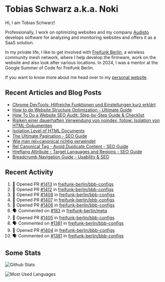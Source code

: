 # Tobias Schwarz a.k.a. Noki

Hi, I am Tobias Schwarz!

Professionally, I work on optimizing websites and my company [Audisto](https://audisto.com/) develops software for analyzing and monitoring websites and offers it as a SaaS solution.

In my private life, I like to get involved with [Freifunk Berlin](https://berlin.freifunk.net/en/), a wireless community mesh network, where I help develop the firmware, work on the website and also look after various locations. In 2024, I was a mentor at the Google Summer of Code for Freifunk Berlin.

If you want to know more about me head over to my [personal website](https://www.tobias-schwarz.com/).

## Recent Articles and Blog Posts

* [Chrome DevTools: Hilfreiche Funktionen und Einstellungen kurz erklärt](https://www.afs-akademie.org/magazin/chrome-devtools/)
* [How to do Website Structure Optimization - Ultimate Guide](https://audisto.com/guides/structure-optimization/)
* [How To Do a Website SEO Audit: Step-by-Step Guide & Checklist](https://audisto.com/guides/website-audit/)
* [Risiken einer dauerhaften Verwendung von noindex, follow: Isolation von HTML-Dokumenten](https://www.websiteboosting.com/magazin/55/risiken-einer-dauerhaften-verwendung-von-noindex-follow-isolation-von-html-dokumenten.html)
* [Isolation Level of HTML Documents](https://audisto.com/help/crawler/features/isolation/)
* [The Ultimate Pagination - SEO Guide](https://audisto.com/guides/pagination/)
* [Wie man rel=canonical richtig verwendet](https://www.websiteboosting.com/magazin/35/wie-man-relcanonical-richtig-einsetzt.html)
* [Rel Canonical Tag - Avoid Duplicate Content - SEO Guide](https://audisto.com/guides/canonical/)
* [Hreflang Attribute - Target Languages and Regions - SEO Guide](https://audisto.com/guides/hreflang/)
* [Breadcrumb Navigation Guide - Usability & SEO](https://audisto.com/guides/breadcrumb/)

## Recent Activity

<!--START_SECTION:activity-->
1. 💪 Opened PR [#1413](undefined) in [freifunk-berlin/bbb-configs](https://github.com/freifunk-berlin/bbb-configs)
2. 💪 Opened PR [#1412](undefined) in [freifunk-berlin/bbb-configs](https://github.com/freifunk-berlin/bbb-configs)
3. 💪 Opened PR [#1408](undefined) in [freifunk-berlin/bbb-configs](https://github.com/freifunk-berlin/bbb-configs)
4. 💪 Opened PR [#1407](undefined) in [freifunk-berlin/bbb-configs](https://github.com/freifunk-berlin/bbb-configs)
5. 💪 Opened PR [#1406](undefined) in [freifunk-berlin/bbb-configs](https://github.com/freifunk-berlin/bbb-configs)
6. 🗣 Commented on [#183](https://github.com/freifunk-berlin/meta/issues/183#issuecomment-3441144590) in [freifunk-berlin/meta](https://github.com/freifunk-berlin/meta)
7. 💪 Opened PR [#1405](undefined) in [freifunk-berlin/bbb-configs](https://github.com/freifunk-berlin/bbb-configs)
8. 🗣 Commented on [#1381](https://github.com/freifunk-berlin/bbb-configs/issues/1381#issuecomment-3436026276) in [freifunk-berlin/bbb-configs](https://github.com/freifunk-berlin/bbb-configs)
9. 💪 Opened PR [#1404](undefined) in [freifunk-berlin/bbb-configs](https://github.com/freifunk-berlin/bbb-configs)
10. 🗣 Commented on [#1381](https://github.com/freifunk-berlin/bbb-configs/issues/1381#issuecomment-3433731739) in [freifunk-berlin/bbb-configs](https://github.com/freifunk-berlin/bbb-configs)
<!--END_SECTION:activity-->

## Some Stats

![Github Stats](https://github-readme-stats.vercel.app/api?username=noki&rank_icon=github&theme=transparent&card_width=450)

![Most Used Languages](https://github-readme-stats.vercel.app/api/top-langs?username=noki&layout=compact&langs_count=8&theme=transparent&card_width=450)
